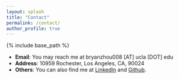 ```yaml
---
layout: splash
title: "Contact"
permalink: /contact/
author_profile: true
---
```


{% include base_path %}

- **Email**: You may reach me at bryanzhou008 [AT] ucla [DOT] edu
- **Address**: 10959 Rochester, Los Angeles, CA, 90024
- **Others**: You can also find me at [LinkedIn](https://www.linkedin.com/in/yu-zhou-997359178/) and [Github](https://github.com/bryanzhou008).
